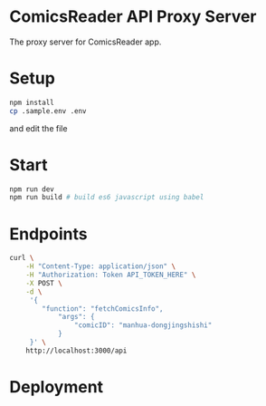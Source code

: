 
ComicsReader API Proxy Server
==============================

The proxy server for ComicsReader app.

# Setup

```bash
npm install
cp .sample.env .env
```

and edit the file

# Start

```bash
npm run dev
npm run build # build es6 javascript using babel
```

# Endpoints

```bash
curl \
	-H "Content-Type: application/json" \
	-H "Authorization: Token API_TOKEN_HERE" \
	-X POST \
	-d \
	 '{
     	"function": "fetchComicsInfo",
			"args": {
				"comicID": "manhua-dongjingshishi"
			}
	 }' \
	http://localhost:3000/api
```

# Deployment

